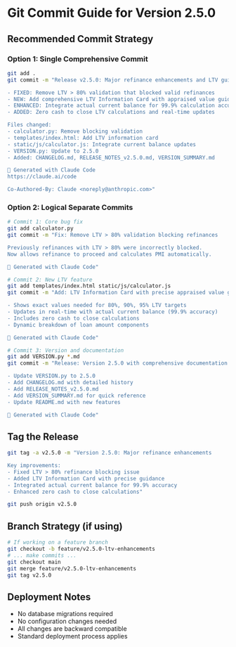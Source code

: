 # Git Commit Guide for Version 2.5.0

## Recommended Commit Strategy

### Option 1: Single Comprehensive Commit
```bash
git add .
git commit -m "Release v2.5.0: Major refinance enhancements and LTV guidance

- FIXED: Remove LTV > 80% validation that blocked valid refinances
- NEW: Add comprehensive LTV Information Card with appraised value guidance  
- ENHANCED: Integrate actual current balance for 99.9% calculation accuracy
- ADDED: Zero cash to close LTV calculations and real-time updates

Files changed:
- calculator.py: Remove blocking validation
- templates/index.html: Add LTV information card
- static/js/calculator.js: Integrate current balance updates
- VERSION.py: Update to 2.5.0
- Added: CHANGELOG.md, RELEASE_NOTES_v2.5.0.md, VERSION_SUMMARY.md

🤖 Generated with Claude Code
https://claude.ai/code

Co-Authored-By: Claude <noreply@anthropic.com>"
```

### Option 2: Logical Separate Commits
```bash
# Commit 1: Core bug fix
git add calculator.py
git commit -m "Fix: Remove LTV > 80% validation blocking refinances

Previously refinances with LTV > 80% were incorrectly blocked. 
Now allows refinance to proceed and calculates PMI automatically.

🤖 Generated with Claude Code"

# Commit 2: New LTV feature
git add templates/index.html static/js/calculator.js
git commit -m "Add: LTV Information Card with precise appraised value guidance

- Shows exact values needed for 80%, 90%, 95% LTV targets
- Updates in real-time with actual current balance (99.9% accuracy)
- Includes zero cash to close calculations
- Dynamic breakdown of loan amount components

🤖 Generated with Claude Code"

# Commit 3: Version and documentation
git add VERSION.py *.md
git commit -m "Release: Version 2.5.0 with comprehensive documentation

- Update VERSION.py to 2.5.0
- Add CHANGELOG.md with detailed history
- Add RELEASE_NOTES_v2.5.0.md 
- Add VERSION_SUMMARY.md for quick reference
- Update README.md with new features

🤖 Generated with Claude Code"
```

## Tag the Release
```bash
git tag -a v2.5.0 -m "Version 2.5.0: Major refinance enhancements

Key improvements:
- Fixed LTV > 80% refinance blocking issue
- Added LTV Information Card with precise guidance
- Integrated actual current balance for 99.9% accuracy
- Enhanced zero cash to close calculations"

git push origin v2.5.0
```

## Branch Strategy (if using)
```bash
# If working on a feature branch
git checkout -b feature/v2.5.0-ltv-enhancements
# ... make commits ...
git checkout main
git merge feature/v2.5.0-ltv-enhancements
git tag v2.5.0
```

## Deployment Notes
- No database migrations required
- No configuration changes needed
- All changes are backward compatible
- Standard deployment process applies